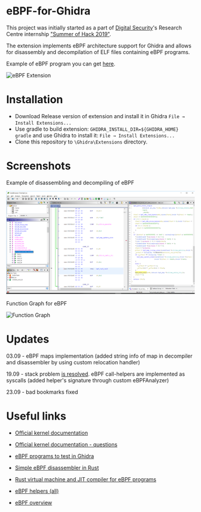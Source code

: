 # eBPF-for-Ghidra

This project was initially started as a part of [Digital Security](https://github.com/DSecurity)'s Research Centre internship ["Summer of Hack 2019"](https://dsec.ru/about/traineeship/).

The extension implements eBPF architecture support for Ghidra and allows for disassembly and decompilation of ELF files containing eBPF programs.

Example of eBPF program you can get 
[here](https://github.com/vbpf/ebpf-samples).

![eBPF Extension](./images/eBPF.gif)

# Installation
  
- Download Release version of extension and install it in Ghidra `File → Install Extensions...` 
- Use gradle to build extension: `GHIDRA_INSTALL_DIR=${GHIDRA_HOME} gradle` and use Ghidra to install it: `File → Install Extensions...` 
- Clone this repository to `\Ghidra\Extensions` directory.

# Screenshots

Example of disassembling and decompiling of eBPF

![Example of decompiling](./images/Main.png)

Function Graph for eBPF

![Function Graph](./images/Func.png)

# Updates

03.09 - eBPF maps implementation (added string info of map in decompiler and disassembler by using custom relocation handler)

19.09 - stack problem [is resolved](https://github.com/Nalen98/eBPF-for-Ghidra/issues/2#issuecomment-533263382). eBPF call-helpers are implemented as syscalls (added helper's signature through custom eBPFAnalyzer)

23.09 - bad bookmarks fixed

# Useful links

* [Official kernel documentation](https://www.kernel.org/doc/Documentation/networking/filter.txt)

* [Official kernel documentation - questions](https://www.kernel.org/doc/html/latest/bpf/bpf_design_QA.html)

* [eBPF programs to test in Ghidra](https://github.com/vbpf/ebpf-samples)

* [Simple eBPF disassembler in Rust](https://github.com/badboy/ebpf-disasm)

* [Rust virtual machine and JIT compiler for eBPF programs](https://github.com/qmonnet/rbpf) 

* [eBPF helpers (all)](https://github.com/torvalds/linux/blob/v4.20/include/uapi/linux/bpf.h#L437)

* [eBPF overview](https://www.collabora.com/news-and-blog/blog/2019/04/05/an-ebpf-overview-part-1-introduction/)


